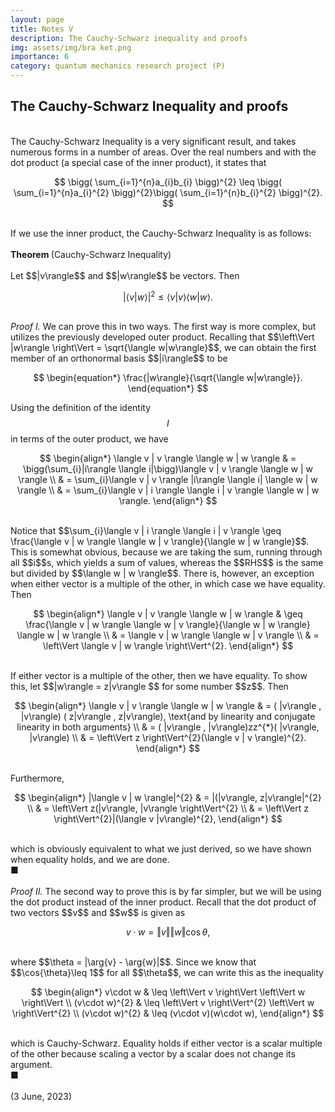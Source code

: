 ```yaml
---
layout: page
title: Notes V
description: The Cauchy-Schwarz inequality and proofs
img: assets/img/bra ket.png
importance: 6
category: quantum mechanics research project (P)
---
```


<h2>
The Cauchy-Schwarz Inequality and proofs
</h2>

<br>
The Cauchy-Schwarz Inequality is a very significant result, and takes numerous forms in a number of areas. Over the real numbers and with the dot product (a special case of the inner product), it states that 
<br>

$$
\bigg( \sum_{i=1}^{n}a_{i}b_{i} \bigg)^{2} \leq \bigg( \sum_{i=1}^{n}a_{i}^{2} \bigg)^{2}\bigg( \sum_{i=1}^{n}b_{i}^{2} \bigg)^{2}.
$$

<br>
If we use the inner product, the Cauchy-Schwarz Inequality is as follows:
<br>
<br>
<b>Theorem </b> (Cauchy-Schwarz Inequality)
<br>
<br>
Let $$|v\rangle$$ and $$|w\rangle$$ be vectors. Then
<br>

$$
\begin{equation*} |\langle v | w \rangle|^{2} \leq \langle v | v \rangle \langle w | w \rangle. \end{equation*}
$$

<br>
<i> Proof I. </i> We can prove this in two ways. The first way is more complex, but utilizes the previously developed outer product. Recalling that $$\left\Vert |w\rangle \right\Vert = \sqrt{\langle w|w\rangle}$$, we can obtain the first member of an orthonormal basis $$|i\rangle$$ to be 
<br>

$$
\begin{equation*} \frac{|w\rangle}{\sqrt{\langle w|w\rangle}}. \end{equation*}
$$

Using the definition of the identity $$I$$ in terms of the outer product, we have

$$
\begin{align*}
\langle v | v \rangle \langle w | w \rangle & 
= \bigg(\sum_{i}|i\rangle \langle i|\bigg)\langle v | v \rangle \langle w | w \rangle \\ & 
= \sum_{i}\langle v | v \rangle |i\rangle \langle i| \langle w | w \rangle \\ &
= \sum_{i}\langle v | i \rangle \langle i | v \rangle  \langle w | w \rangle.
\end{align*}
$$

<br>
Notice that $$\sum_{i}\langle v | i \rangle \langle i | v \rangle \geq \frac{\langle v | w \rangle \langle w | v \rangle}{\langle w | w \rangle}$$. This is somewhat obvious, because we are taking the sum, running through all $$i$$s, which yields a sum of values, whereas the $$RHS$$ is the same but divided by $$\langle w | w \rangle$$. There is, however, an exception when either vector is a multiple of the other, in which case we have equality. Then
<br>

$$
\begin{align*}
\langle v | v \rangle \langle w | w \rangle & 
\geq \frac{\langle v | w \rangle \langle w | v \rangle}{\langle w | w \rangle} \langle w | w \rangle \\ &
= \langle v | w \rangle \langle w | v \rangle \\ &
= \left\Vert \langle v | w \rangle \right\Vert^{2}.
\end{align*}
$$

<br>
If either vector is a multiple of the other, then we have equality. To show this, let $$|w\rangle = z|v\rangle $$ for some number $$z$$. Then 
<br>

$$
\begin{align*}
\langle v | v \rangle \langle w | w \rangle & 
= ( |v\rangle , |v\rangle) ( z|v\rangle , z|v\rangle), \text{and by linearity and conjugate linearity in both arguments} \\ &
= ( |v\rangle , |v\rangle)zz^{*}( |v\rangle, |v\rangle) \\ &
= \left\Vert z \right\Vert^{2}(\langle v | v \rangle)^{2}.
\end{align*}
$$

<br>
Furthermore, 
<br>

$$
\begin{align*}
|\langle v | w \rangle|^{2} & 
= |(|v\rangle, z|v\rangle|^{2} \\ &
= \left\Vert z(|v\rangle, |v\rangle \right\Vert^{2} \\ &
= \left\Vert z \right\Vert^{2}|(\langle v |v\rangle)^{2},
\end{align*}
$$

<br>
which is obviously equivalent to what we just derived, so we have shown when equality holds, and we are done. 
<br>
■
<br>
<br>
<i> Proof II. </i> The second way to prove this is by far simpler, but we will be using the dot product instead of the inner product. Recall that the dot product of two vectors $$v$$ and $$w$$ is given as 
<br>

$$
\begin{equation*} v \cdot w = \left\Vert v \right\Vert \left\Vert w \right\Vert \cos{\theta} \end{equation*},
$$

<br>
where $$\theta = |\arg{v} - \arg{w}|$$. Since we know that $$\cos{\theta}\leq 1$$ for all $$\theta$$, we can write this as the inequality
<br>

$$
\begin{align*}  
v\cdot w & \leq \left\Vert v \right\Vert \left\Vert w \right\Vert \\ 
(v\cdot w)^{2} & \leq \left\Vert v \right\Vert^{2} \left\Vert w \right\Vert^{2} \\
(v\cdot w)^{2} & \leq (v\cdot v)(w\cdot w),
\end{align*}
$$

<br>
which is Cauchy-Schwarz. Equality holds if either vector is a scalar multiple of the other because scaling a vector by a scalar does not change its argument. 
<br>
■
<br>
<br>
(3 June, 2023)